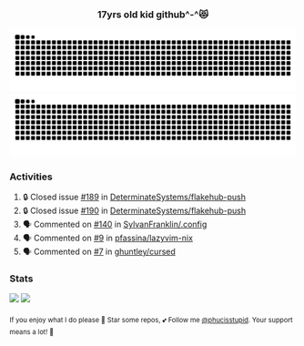 <h3 align="center">17yrs old kid github^-^😻</h3>

![GitHub Contribution Grid Snake (Dark)](https://raw.githubusercontent.com/phucisstupid/phucisstupid/output/catppuccin-mocha.svg#gh-dark-mode-only)
![GitHub Contribution Grid Snake (Light)](https://raw.githubusercontent.com/phucisstupid/phucisstupid/output/github-contribution-grid-snake.svg#gh-light-mode-only)

### Activities

<!--START_SECTION:activity-->
1. 🔒 Closed issue [#189](https://github.com/DeterminateSystems/flakehub-push/issues/189) in [DeterminateSystems/flakehub-push](https://github.com/DeterminateSystems/flakehub-push)
2. 🔒 Closed issue [#190](https://github.com/DeterminateSystems/flakehub-push/issues/190) in [DeterminateSystems/flakehub-push](https://github.com/DeterminateSystems/flakehub-push)
3. 🗣 Commented on [#140](https://github.com/SylvanFranklin/.config/issues/140#issuecomment-3355389763) in [SylvanFranklin/.config](https://github.com/SylvanFranklin/.config)
4. 🗣 Commented on [#9](https://github.com/pfassina/lazyvim-nix/issues/9#issuecomment-3354606619) in [pfassina/lazyvim-nix](https://github.com/pfassina/lazyvim-nix)
5. 🗣 Commented on [#7](https://github.com/ghuntley/cursed/pull/7#issuecomment-3347723325) in [ghuntley/cursed](https://github.com/ghuntley/cursed)
<!--END_SECTION:activity-->

### Stats

<div>
  <img width=400 src="https://github-readme-stats.vercel.app/api?username=phucisstupid&show_icons=true&theme=catppuccin_mocha"/>
  <img width=400 src="https://github-readme-stats.vercel.app/api/top-langs?username=phucisstupid&layout=compact&theme=catppuccin_mocha&card_width=395"/>
</div>

<sub>If you enjoy what I do please 🌟 Star some repos, 💕 Follow me [@phucisstupid](https://github.com/phucisstupid). Your support means a lot! 🥰
